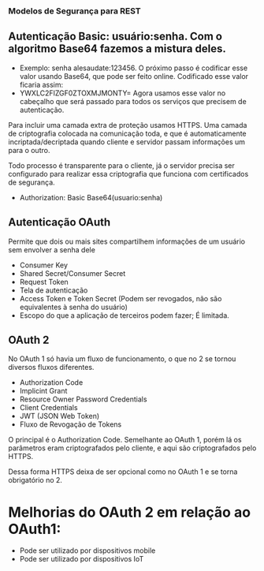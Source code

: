 ### Modelos de Segurança para REST

## Autenticação Basic: usuário:senha. Com o algoritmo Base64 fazemos a mistura deles. 
- Exemplo: senha alesaudate:123456. O próximo passo é codificar esse valor usando Base64, que pode ser feito online. 
Codificado esse valor ficaria assim: 
- YWXLC2FIZGF0ZTOXMJMONTY=
Agora usamos esse valor no cabeçalho que será passado para todos os serviços que precisem de autenticação. 

Para incluir uma camada extra de proteção usamos HTTPS. Uma camada de criptografia colocada na comunicação toda, e que é automaticamente incriptada/decriptada quando cliente e servidor passam informações um para o outro.

Todo processo é transparente para o cliente, já o servidor precisa ser configurado para realizar essa criptografia que funciona com certificados de segurança. 

- Authorization: Basic Base64(usuario:senha)

## Autenticação OAuth
Permite que dois ou mais sites compartilhem informações de um usuário sem envolver a senha dele

- Consumer Key
- Shared Secret/Consumer Secret
- Request Token
- Tela de autenticação
- Access Token e Token Secret (Podem ser revogados, não são equivalentes à senha do usuário)
- Escopo do que a aplicação de terceiros podem fazer; É limitada. 

## OAuth 2
No OAuth 1 só havia um fluxo de funcionamento, o que no 2 se tornou diversos fluxos diferentes.

- Authorization Code
- Implicint Grant
- Resource Owner Password Credentials
- Client Credentials
- JWT (JSON Web Token)
- Fluxo de Revogação de Tokens

O principal é o Authorization Code. Semelhante ao OAuth 1, porém lá os parâmetros eram criptografados pelo cliente, e aqui são criptografados pelo HTTPS.

Dessa forma HTTPS deixa de ser opcional como no OAuth 1 e se torna obrigatório no 2. 

# Melhorias do OAuth 2 em relação ao OAuth1: 
- Pode ser utilizado por dispositivos mobile
- Pode ser utilizado por dispositivos IoT